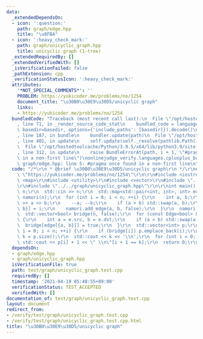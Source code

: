 ```yaml
---
data:
  _extendedDependsOn:
  - icon: ':question:'
    path: graph/edge.hpp
    title: "\u8FBA"
  - icon: ':heavy_check_mark:'
    path: graph/unicyclic_graph.hpp
    title: unicyclic graph (1-tree)
  _extendedRequiredBy: []
  _extendedVerifiedWith: []
  _isVerificationFailed: false
  _pathExtension: cpp
  _verificationStatusIcon: ':heavy_check_mark:'
  attributes:
    '*NOT_SPECIAL_COMMENTS*': ''
    PROBLEM: https://yukicoder.me/problems/no/1254
    document_title: "\u30B0\u30E9\u30D5/unicyclic graph"
    links:
    - https://yukicoder.me/problems/no/1254
  bundledCode: "Traceback (most recent call last):\n  File \"/opt/hostedtoolcache/Python/3.9.5/x64/lib/python3.9/site-packages/onlinejudge_verify/documentation/build.py\"\
    , line 71, in _render_source_code_stat\n    bundled_code = language.bundle(stat.path,\
    \ basedir=basedir, options={'include_paths': [basedir]}).decode()\n  File \"/opt/hostedtoolcache/Python/3.9.5/x64/lib/python3.9/site-packages/onlinejudge_verify/languages/cplusplus.py\"\
    , line 187, in bundle\n    bundler.update(path)\n  File \"/opt/hostedtoolcache/Python/3.9.5/x64/lib/python3.9/site-packages/onlinejudge_verify/languages/cplusplus_bundle.py\"\
    , line 401, in update\n    self.update(self._resolve(pathlib.Path(included), included_from=path))\n\
    \  File \"/opt/hostedtoolcache/Python/3.9.5/x64/lib/python3.9/site-packages/onlinejudge_verify/languages/cplusplus_bundle.py\"\
    , line 312, in update\n    raise BundleErrorAt(path, i + 1, \"#pragma once found\
    \ in a non-first line\")\nonlinejudge_verify.languages.cplusplus_bundle.BundleErrorAt:\
    \ graph/edge.hpp: line 5: #pragma once found in a non-first line\n"
  code: "/*\r\n * @brief \u30B0\u30E9\u30D5/unicyclic graph\r\n */\r\n#define PROBLEM\
    \ \"https://yukicoder.me/problems/no/1254\"\r\n\r\n#include <iostream>\r\n#include\
    \ <map>\r\n#include <utility>\r\n#include <vector>\r\n#include \"../../graph/edge.hpp\"\
    \r\n#include \"../../graph/unicyclic_graph.hpp\"\r\n\r\nint main() {\r\n  int\
    \ n;\r\n  std::cin >> n;\r\n  std::map<std::pair<int, int>, int> edge;\r\n  UnicyclicGraph<bool>\
    \ namori(n);\r\n  for (int i = 0; i < n; ++i) {\r\n    int a, b;\r\n    std::cin\
    \ >> a >> b;\r\n    --a; --b;\r\n    if (a > b) std::swap(a, b);\r\n    edge[{a,\
    \ b}] = i;\r\n    namori.add_edge(a, b, false);\r\n  }\r\n  namori.build();\r\n\
    \  std::vector<bool> bridge(n, false);\r\n  for (const Edge<bool> &e : namori.loop)\
    \ {\r\n    int a = e.src, b = e.dst;\r\n    if (a > b) std::swap(a, b);\r\n  \
    \  bridge[edge[{a, b}]] = true;\r\n  }\r\n  std::vector<int> p;\r\n  for (int\
    \ i = 0; i < n; ++i) {\r\n    if (bridge[i]) p.emplace_back(i);\r\n  }\r\n  int\
    \ k = p.size();\r\n  std::cout << k << '\\n';\r\n  for (int i = 0; i < k; ++i)\
    \ std::cout << p[i] + 1 << \" \\n\"[i + 1 == k];\r\n  return 0;\r\n}\r\n"
  dependsOn:
  - graph/edge.hpp
  - graph/unicyclic_graph.hpp
  isVerificationFile: true
  path: test/graph/unicyclic_graph.test.cpp
  requiredBy: []
  timestamp: '2021-04-19 05:48:55+09:00'
  verificationStatus: TEST_ACCEPTED
  verifiedWith: []
documentation_of: test/graph/unicyclic_graph.test.cpp
layout: document
redirect_from:
- /verify/test/graph/unicyclic_graph.test.cpp
- /verify/test/graph/unicyclic_graph.test.cpp.html
title: "\u30B0\u30E9\u30D5/unicyclic graph"
---
```

